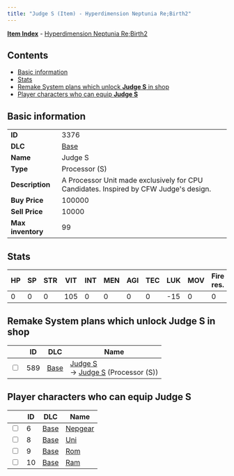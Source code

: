 ```yaml
---
title: "Judge S (Item) - Hyperdimension Neptunia Re;Birth2"
---
```


[**Item Index**](/neptunia/rb2/item/index.html) - [Hyperdimension Neptunia Re;Birth2](/neptunia/rb2)

## Contents

- [Basic information](#basic-information)
- [Stats](#stats)
- [Remake System plans which unlock **Judge S** in shop](#remake-system-plans-which-unlock-judge-s-in-shop)
- [Player characters who can equip **Judge S**](#player-characters-who-can-equip-judge-s)

## Basic information

|   |   |
| -- | -- |
| **ID** | 3376 |
| **DLC** | [Base](/neptunia/rb2/dlc/0-base.html) |
| **Name** | Judge S |
| **Type** | Processor (S) |
| **Description** | A Processor Unit made exclusively for CPU Candidates. Inspired by CFW Judge's design. |
| **Buy Price** | 100000 |
| **Sell Price** | 10000 |
| **Max inventory** | 99 |

## Stats

| HP | SP | STR | VIT | INT | MEN | AGI | TEC | LUK | MOV | Fire res. | Ice res. | Wind res. | Lightning res. |
| -- | -- | --- | --- | --- | --- | --- | --- | --- | --- | --------- | -------- | --------- | -------------- |
| 0 | 0 | 0 | 105 | 0 | 0 | 0 | 0 | -15 | 0 | 0 | 0 | 0 | 0 |

## Remake System plans which unlock **Judge S** in shop

|    | ID | DLC | Name |
| -- | -- | --- | ---- |
| <input type="checkbox" id="rb2-remake-0-589" class="trackbox" /> | 589 | [Base](/neptunia/rb2/dlc/0-base.html) | [Judge S](/neptunia/rb2/remake/0-589-judge-s.html)<br />→ [Judge S](/neptunia/rb2/item/0-3376-judge-s.html) (Processor (S)) |

## Player characters who can equip **Judge S**

|    | ID | DLC | Name |
| -- | -- | --- | ---- |
| <input type="checkbox" id="rb2-player-0-6" class="trackbox" /> | 6 | [Base](/neptunia/rb2/dlc/0-base.html) | [Nepgear](/neptunia/rb2/player/0-6-nepgear.html) |
| <input type="checkbox" id="rb2-player-0-8" class="trackbox" /> | 8 | [Base](/neptunia/rb2/dlc/0-base.html) | [Uni](/neptunia/rb2/player/0-8-uni.html) |
| <input type="checkbox" id="rb2-player-0-9" class="trackbox" /> | 9 | [Base](/neptunia/rb2/dlc/0-base.html) | [Rom](/neptunia/rb2/player/0-9-rom.html) |
| <input type="checkbox" id="rb2-player-0-10" class="trackbox" /> | 10 | [Base](/neptunia/rb2/dlc/0-base.html) | [Ram](/neptunia/rb2/player/0-10-ram.html) |